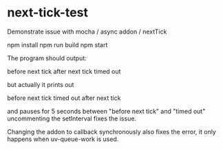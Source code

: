 next-tick-test
==================

Demonstrate issue with mocha / async addon / nextTick

npm install
npm run build
npm start

The program should output:

before next tick
after next tick
timed out

but actually it prints out

before next tick
timed out
after next tick

and pauses for 5 seconds between "before next tick" and "timed out"
uncommenting the setInterval fixes the issue.

Changing the addon to callback synchronously also fixes the error, it only
happens when uv-queue-work is used.